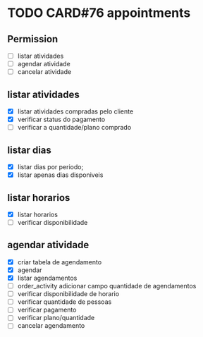 # TODO CARD#76 appointments

## Permission

- [ ] listar atividades
- [ ] agendar atividade
- [ ] cancelar atividade

## listar atividades

- [x] listar atividades compradas pelo cliente
- [x] verificar status do pagamento
- [ ] verificar a quantidade/plano comprado

## listar dias

- [x] listar dias por periodo;
- [x] listar apenas dias disponiveis

## listar horarios

- [x] listar horarios
- [ ] verificar disponibilidade

## agendar atividade

- [x] criar tabela de agendamento
- [x] agendar
- [x] listar agendamentos
- [ ] order_activity adicionar campo quantidade de agendamentos
- [ ] verificar disponibilidade de horario
- [ ] verificar quantidade de pessoas
- [ ] verificar pagamento
- [ ] verificar plano/quantidade
- [ ] cancelar agendamento
